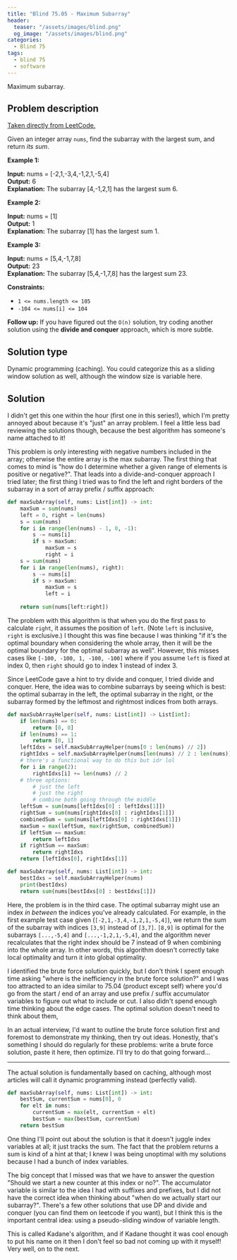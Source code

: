 ```yaml
---
title: "Blind 75.05 - Maximum Subarray"
header:
  teaser: "/assets/images/blind.png"
  og_image: "/assets/images/blind.png"
categories: 
  - Blind 75
tags:
  - blind 75
  - software
---
```


Maximum subarray.

## Problem description

[Taken directly from LeetCode.](https://leetcode.com/problems/maximum-subarray)

Given an integer array `nums`, find the subarray with the largest sum, and return _its sum_.

**Example 1:**

**Input:** nums = \[-2,1,-3,4,-1,2,1,-5,4\] \
**Output:** 6 \
**Explanation:** The subarray \[4,-1,2,1\] has the largest sum 6.

**Example 2:**

**Input:** nums = \[1\] \
**Output:** 1 \
**Explanation:** The subarray \[1\] has the largest sum 1.

**Example 3:**

**Input:** nums = \[5,4,-1,7,8\] \
**Output:** 23 \
**Explanation:** The subarray \[5,4,-1,7,8\] has the largest sum 23.

**Constraints:**

*   `1 <= nums.length <= 105`
*   `-104 <= nums[i] <= 104`

**Follow up:** If you have figured out the `O(n)` solution, try coding another solution using the **divide and conquer** approach, which is more subtle.

## Solution type

Dynamic programming (caching). You could categorize this as a sliding window solution as well, although the window size is variable here.

## Solution

I didn't get this one within the hour (first one in this series!), which I'm pretty annoyed about because it's "just" an array problem. I feel a little less bad reviewing the solutions though, because the best algorithm has someone's name attached to it!

This problem is only interesting with negative numbers included in the array; otherwise the entire array is the max subarray. The first thing that comes to mind is "how do I determine whether a given range of elements is positive or negative?". That leads into a divide-and-conquer approach I tried later; the first thing I tried was to find the left and right borders of the subarray in a sort of array prefix / suffix approach:

```python
def maxSubArray(self, nums: List[int]) -> int:
    maxSum = sum(nums)
    left = 0, right = len(nums)
    s = sum(nums)
    for i in range(len(nums) - 1, 0, -1):
        s -= nums[i]
        if s > maxSum:
            maxSum = s
            right = i
    s = sum(nums)
    for i in range(len(nums), right):
        s -= nums[i]
        if s > maxSum:
            maxSum = s
            left = i
    
    return sum(nums[left:right])
```

The problem with this algorithm is that when you do the first pass to calculate `right`, it assumes the position of `left`. (Note `left` is inclusive, `right` is exclusive.) I thought this was fine because I was thinking "if it's the optimal boundary when considering the whole array, then it will be the optimal boundary for the optimal subarray as well". However, this misses cases like `[-100, -100, 1, -100, -100]` where if you assume `left` is fixed at index 0, then `right` should go to index 1 instead of index 3.

Since LeetCode gave a hint to try divide and conquer, I tried divide and conquer. Here, the idea was to combine subarrays by seeing which is best: the optimal subarray in the left, the optimal subarray in the right, or the subarray formed by the leftmost and rightmost indices from both arrays.

```python
def maxSubArrayHelper(self, nums: List[int]) -> List[int]:
    if len(nums) == 0:
        return [0, 0]
    if len(nums) == 1:
        return [0, 1]
    leftIdxs = self.maxSubArrayHelper(nums[0 : len(nums) // 2])
    rightIdxs = self.maxSubArrayHelper(nums[len(nums) // 2 : len(nums)])
    # there's a functional way to do this but idr lol
    for i in range(2):
        rightIdxs[i] += len(nums) // 2
    # three options:
        # just the left
        # just the right
        # combine both going through the middle
    leftSum = sum(nums[leftIdxs[0] : leftIdxs[1]])
    rightSum = sum(nums[rightIdxs[0] : rightIdxs[1]])
    combinedSum = sum(nums[leftIdxs[0] : rightIdxs[1]])
    maxSum = max(leftSum, max(rightSum, combinedSum))
    if leftSum == maxSum:
        return leftIdxs
    if rightSum == maxSum:
        return rightIdxs
    return [leftIdxs[0], rightIdxs[1]]

def maxSubArray(self, nums: List[int]) -> int:
    bestIdxs = self.maxSubArrayHelper(nums)
    print(bestIdxs)
    return sum(nums[bestIdxs[0] : bestIdxs[1]])
```

Here, the problem is in the third case. The optimal subarray might use an index *in between* the indices you've already calculated. For example, in the first example test case given (`[-2,1,-3,4,-1,2,1,-5,4]`), we return the sum of the subarray with indices `[3,9]` instead of `[3,7]`. `[8,9]` is optimal for the subarrays `[...,-5,4]` and `[...,-1,2,1,-5,4]`, and the algorithm never recalculates that the right index should be 7 instead of 9 when combining into the whole array. In other words, this algorithm doesn't correctly take local optimality and turn it into global optimality.

I identified the brute force solution quickly, but I don't think I spent enough time asking "where is the inefficiency in the brute force solution?" and I was too attracted to an idea similar to 75.04 (product except self) where you'd go from the start / end of an array and use prefix / suffix accumulator variables to figure out what to include or cut. I also didn't spend enough time thinking about the edge cases. The optimal solution doesn't need to think about them, 

In an actual interview, I'd want to outline the brute force solution first and foremost to demonstrate my thinking, then try out ideas. Honestly, that's something I should do regularly for these problems: write a brute force solution, paste it here, then optimize. I'll try to do that going forward...

---

The actual solution is fundamentally based on caching, although most articles will call it dynamic programming instead (perfectly valid). 

```python
def maxSubArray(self, nums: List[int]) -> int:
    bestSum, currentSum = nums[0], 0
    for elt in nums:
        currentSum = max(elt, currentSum + elt)
        bestSum = max(bestSum, currentSum)
    return bestSum
```
One thing I'll point out about the solution is that it doesn't juggle index variables at all; it just tracks the sum. The fact that the problem returns a sum is kind of a hint at that; I knew I was being unoptimal with my solutions because I had a bunch of index variables.

The big concept that I missed was that we have to answer the question "Should we start a new counter at this index or no?". The accumulator variable is similar to the idea I had with suffixes and prefixes, but I did not have the correct idea when thinking about "when do we actually start our subarray?". There's a few other solutions that use DP and divide and conquer (you can find them on leetcode if you want), but I think this is the important central idea: using a pseudo-sliding window of variable length.

This is called Kadane's algorithm, and if Kadane thought it was cool enough to put his name on it then I don't feel so bad not coming up with it myself! Very well, on to the next.
